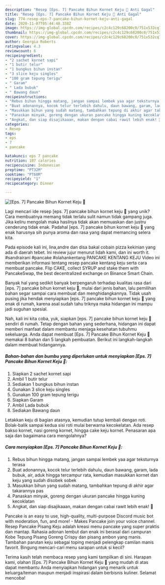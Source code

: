 ```yaml
---
description: "Resep [Eps. 7] Pancake Bihun Kornet Keju 🐄 Anti Gagal"
title: "Resep [Eps. 7] Pancake Bihun Kornet Keju 🐄 Anti Gagal"
slug: 774-resep-eps-7-pancake-bihun-kornet-keju-anti-gagal
date: 2020-11-07T05:44:48.338Z
image: https://img-global.cpcdn.com/recipes/c2c4c129c68200c0/751x532cq70/eps-7-pancake-bihun-kornet-keju-🐄-foto-resep-utama.jpg
thumbnail: https://img-global.cpcdn.com/recipes/c2c4c129c68200c0/751x532cq70/eps-7-pancake-bihun-kornet-keju-🐄-foto-resep-utama.jpg
cover: https://img-global.cpcdn.com/recipes/c2c4c129c68200c0/751x532cq70/eps-7-pancake-bihun-kornet-keju-🐄-foto-resep-utama.jpg
author: Georgia Roberts
ratingvalue: 4.3
reviewcount: 6
recipeingredient:
- "2 sachet kornet sapi"
- "1 butir telur"
- "1 bungkus bihun instan"
- "3 slice keju singles"
- "100 gram tepung terigu"
- " Garam"
- " Lada bubuk"
- " Bawang daun"
recipeinstructions:
- "Rebus bihun hingga matang, jangan sampai lembek yaa agar teksturnya terasa"
- "Buat adonannya, kocok telur terlebih dahulu, daun bawang, garam, lada bubuk, air, aduk hingga tercampur rata, kemudian masukkan kornet dan keju yang sudah disobek sobek"
- "Masukkan bihun yang sudah matang, tambahkan tepung di akhir agar takarannya pas"
- "Panaskan minyak, goreng dengan ukuran pancake hingga kuning kecoklatan"
- "Angkat, dan siap disajikaaan, makan dengan cabai rawit lebih enak! 🐥"
categories:
- Resep
tags:
- eps
- 7
- pancake

katakunci: eps 7 pancake 
nutrition: 107 calories
recipecuisine: Indonesian
preptime: "PT32M"
cooktime: "PT60M"
recipeyield: "1"
recipecategory: Dinner

---
```



![[Eps. 7] Pancake Bihun Kornet Keju 🐄](https://img-global.cpcdn.com/recipes/c2c4c129c68200c0/751x532cq70/eps-7-pancake-bihun-kornet-keju-🐄-foto-resep-utama.jpg)

Lagi mencari ide resep [eps. 7] pancake bihun kornet keju 🐄 yang unik? Cara membuatnya memang tidak terlalu sulit namun tidak gampang juga. Jika keliru mengolah maka hasilnya tidak akan memuaskan dan justru cenderung tidak enak. Padahal [eps. 7] pancake bihun kornet keju 🐄 yang enak harusnya sih punya aroma dan rasa yang dapat memancing selera kita.

Pada episode kali ini, lina,andre dan disa bakal cobain pizza kekinian yang ada di daerah tebet. Ini review jujur menurut lidah kami, dan ini worth it. #sandrairani #pancake #olahankentang PANCAKE KENTANG KEJU Video ini memberikan informasi tentang resep pancake kentang keju serta cara membuat pancake. Flip CAKE, collect SYRUP and stake them with PancakeSwap, the best decentralized exchange on Binance Smart Chain.

Banyak hal yang sedikit banyak berpengaruh terhadap kualitas rasa dari [eps. 7] pancake bihun kornet keju 🐄, mulai dari jenis bahan, lalu pemilihan bahan segar sampai cara membuat dan menghidangkannya. Tidak usah pusing jika hendak menyiapkan [eps. 7] pancake bihun kornet keju 🐄 yang enak di rumah, karena asal sudah tahu triknya maka hidangan ini mampu jadi suguhan spesial.


Nah, kali ini kita coba, yuk, siapkan [eps. 7] pancake bihun kornet keju 🐄 sendiri di rumah. Tetap dengan bahan yang sederhana, hidangan ini dapat memberi manfaat dalam membantu menjaga kesehatan tubuhmu sekeluarga. Anda dapat membuat [Eps. 7] Pancake Bihun Kornet Keju 🐄 memakai 8 bahan dan 5 langkah pembuatan. Berikut ini langkah-langkah dalam membuat hidangannya.

<!--inarticleads1-->

##### Bahan-bahan dan bumbu yang diperlukan untuk menyiapkan [Eps. 7] Pancake Bihun Kornet Keju 🐄:

1. Siapkan 2 sachet kornet sapi
1. Ambil 1 butir telur
1. Sediakan 1 bungkus bihun instan
1. Gunakan 3 slice keju singles
1. Gunakan 100 gram tepung terigu
1. Siapkan  Garam
1. Ambil  Lada bubuk
1. Sediakan  Bawang daun


Letakkan keju di bagian atasnya, kemudian tutup kembali dengan roti. Bolak-balik sampai kedua sisi roti mulai berwarna kecokelatan. Ada resep bakso kornet, nasi goreng kornet, hingga cake keju kornet. Penasaran apa saja dan bagaimana cara mengolahnya? 

<!--inarticleads2-->

##### Cara menyiapkan [Eps. 7] Pancake Bihun Kornet Keju 🐄:

1. Rebus bihun hingga matang, jangan sampai lembek yaa agar teksturnya terasa
1. Buat adonannya, kocok telur terlebih dahulu, daun bawang, garam, lada bubuk, air, aduk hingga tercampur rata, kemudian masukkan kornet dan keju yang sudah disobek sobek
1. Masukkan bihun yang sudah matang, tambahkan tepung di akhir agar takarannya pas
1. Panaskan minyak, goreng dengan ukuran pancake hingga kuning kecoklatan
1. Angkat, dan siap disajikaaan, makan dengan cabai rawit lebih enak! 🐥


Pancake is an easy to use, high-quality, multi-purpose Discord music bot with moderation, fun, and more! - Makes Pancake join your voice channel. Resep Pancake Pisang Keju adalah kreasi menu pancake yang super praktis dan mantap. Rahasia adonan lembut dan enak ini berasal dari campuran Kobe Tepung Pisang Goreng Crispy dan pisang ambon yang manis. Tambahan parutan keju sebagai toping menjadi pelengkap camilan manis favorit. Bingung mencari-cari menu sarapan untuk si kecil? 

Terima kasih telah membaca resep yang kami tampilkan di sini. Harapan kami, olahan [Eps. 7] Pancake Bihun Kornet Keju 🐄 yang mudah di atas dapat membantu Anda menyiapkan hidangan yang menarik untuk keluarga/teman maupun menjadi inspirasi dalam berbisnis kuliner. Selamat mencoba!
